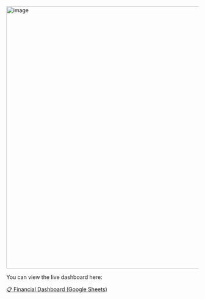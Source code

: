 <img width="1797" height="689" alt="image" src="https://github.com/user-attachments/assets/ebcfd5d9-7175-4b42-b0de-06dc0fe852e3" />

You can view the live dashboard here:

[📋 Financial Dashboard (Google Sheets)](https://docs.google.com/spreadsheets/d/1cxCcmmnc_MEW0kAvBfeVoSWM41O69cL5zBx_TqS8JYQ/edit?gid=629689740)


